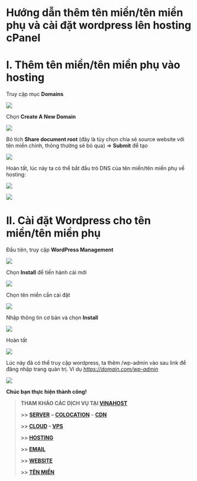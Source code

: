 # Hướng dẫn thêm tên miền/tên miền phụ và cài đặt wordpress lên hosting cPanel

# I. Thêm tên miền/**tên miền phụ** vào hosting

Truy cập mục **Domains**

 ![](attachments/d48dcf9d-9f1c-4986-b5e8-9771e85b62e3.png)

Chọn **Create A New Domain**

 ![](attachments/806e33cb-965d-4619-b38b-704361db7d3b.png)

Bỏ tích **Share document root** (đây là tùy chọn chia sẻ source website với tên miền chính, thông thường sẽ bỏ qua) => **Submit** để tạo

 ![](attachments/bf58bdce-0d7f-44e3-8da6-cd536d4132a2.png)

Hoàn tất, lúc này ta có thể bắt đầu trỏ DNS của tên miền/tên miền phụ về hosting: 

 ![](attachments/5fc626fc-0e19-43b7-b697-97a2a7175c1a.png)

 ![](attachments/c940f9fa-5d98-42ff-a3e8-afeba49131b5.png)

# II. Cài đặt Wordpress cho tên miền/tên miền phụ

Đầu tiên, truy cập **WordPress Management**

 ![](attachments/bacee6e6-e44a-4df3-bf8b-f74f9a334330.png)

Chọn **Install** để tiến hành cài mới

 ![](attachments/87609d2a-cdbd-40bd-9fa6-2cad8c0fbf98.png)

Chọn tên miền cần cài đặt

 ![](attachments/6764e458-5a11-48c4-b183-69241ee0bf13.png)

Nhập thông tin cơ bản và chọn **Install**

 ![](attachments/8392d1e5-06d4-4570-b6d0-816575a0fc49.png)

Hoàn tất

 ![](attachments/c6719e78-ffa7-489a-8d44-70bc8b0844d7.png)

Lúc này đã có thể truy cập wordpress, ta thêm /wp-admin vào sau link để đăng nhập trang quản trị. Ví dụ *https://domain.com/wp-admin*

 ![](attachments/caa5bf5a-330c-4a7e-bf4d-0ed412f0efee.png)

**Chúc bạn thực hiện thành công!**

> **THAM KHẢO CÁC DỊCH VỤ TẠI [VINAHOST](https://vinahost.vn/)**
>
> **>>** **[SERVER](https://vinahost.vn/thue-may-chu-rieng/)** **–** **[COLOCATION](https://vinahost.vn/colocation.html)** – **[CDN](https://vinahost.vn/dich-vu-cdn-chuyen-nghiep)**
>
> **>> [CLOUD](https://vinahost.vn/cloud-server-gia-re/) – [VPS](https://vinahost.vn/vps-ssd-chuyen-nghiep/)**
>
> **>> [HOSTING](https://vinahost.vn/wordpress-hosting)**
>
> **>> [EMAIL](https://vinahost.vn/email-hosting)**
>
> **>> [WEBSITE](http://vinawebsite.vn/)**
>
> **>> [TÊN MIỀN](https://vinahost.vn/ten-mien-gia-re/)**